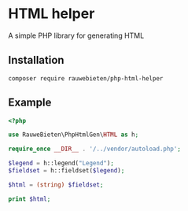 # HTML helper

A simple PHP library for generating HTML

## Installation

    composer require rauwebieten/php-html-helper

## Example

```php
<?php

use RauweBieten\PhpHtmlGen\HTML as h;

require_once __DIR__ . '/../vendor/autoload.php';

$legend = h::legend("Legend");
$fieldset = h::fieldset($legend);

$html = (string) $fieldset;

print $html;
```

